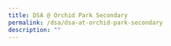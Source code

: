 ```yaml
---
title: DSA @ Orchid Park Secondary
permalink: /dsa/dsa-at-orchid-park-secondary
description: ""
---
```

